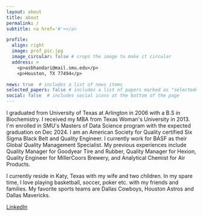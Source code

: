 ```yaml
---
layout: about
title: about
permalink: /
subtitle: <a href='#'></a>

profile:
  align: right
  image: prof_pic.jpg
  image_circular: false # crops the image to make it circular
  address: >
    <p>asbhandari@mail.smu.edu</p>
    <p>Houston, TX 77494</p>

news: true  # includes a list of news items
selected_papers: false # includes a list of papers marked as "selected={true}"
social: false  # includes social icons at the bottom of the page
---
```


I graduated from University of Texas at Arlington in 2006 with a B.S in Biochemistry. I received my MBA from Texas Woman's University in 2013. I'm enrolled in SMU's Masters of Data Science program with the expected graduation on Dec 2024. I am an American Society for Quality certified Six Sigma Black Belt and Quality Engineer. I currently work for BASF as their Global Quality Management Specialist. My previous experiences include Quality Manager for Goodyear Tire and Rubber, Quality Manager for Hexion, Quality Engineer for MillerCoors Brewery, and Analytical Chemist for Air Products.




I currently reside in Katy, Texas with my wife and two children. In my spare time, I love playing basketball, soccer, poker etc. with my friends and families. My favorite sports teams are Dallas Cowboys, Houston Astros and Dallas Mavericks.


 [LinkedIn](https://www.linkedin.com/in/anish-bhandari-4113b136/)

